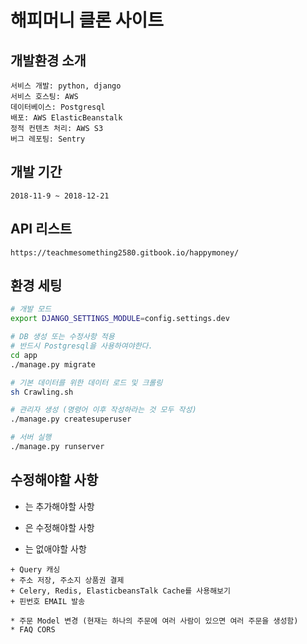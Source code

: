# 해피머니 클론 사이트

## 개발환경 소개

```
서비스 개발: python, django
서비스 호스팅: AWS
데이터베이스: Postgresql
배포: AWS ElasticBeanstalk
정적 컨텐츠 처리: AWS S3
버그 레포팅: Sentry
```

## 개발 기간
```
2018-11-9 ~ 2018-12-21
```

## API 리스트

`https://teachmesomething2580.gitbook.io/happymoney/`


## 환경 세팅

```bash
# 개발 모드
export DJANGO_SETTINGS_MODULE=config.settings.dev

# DB 생성 또는 수정사항 적용
# 반드시 Postgresql을 사용하여야한다.
cd app
./manage.py migrate

# 기본 데이터를 위한 데이터 로드 및 크롤링
sh Crawling.sh

# 관리자 생성 (명령어 이후 작성하라는 것 모두 작성)
./manage.py createsuperuser

# 서버 실행
./manage.py runserver
```

## 수정해야할 사항

+ 는 추가해야할 사항
* 은 수정해야할 사항
- 는 없애야할 사항

```
+ Query 캐싱
+ 주소 저장, 주소지 상품권 결제
+ Celery, Redis, ElasticbeansTalk Cache를 사용해보기
+ 핀번호 EMAIL 발송

* 주문 Model 변경 (현재는 하나의 주문에 여러 사람이 있으면 여러 주문을 생성함)
* FAQ CORS
```
